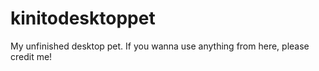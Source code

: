 # kinitodesktoppet
My unfinished desktop pet. If you wanna use anything from here, please credit me!
